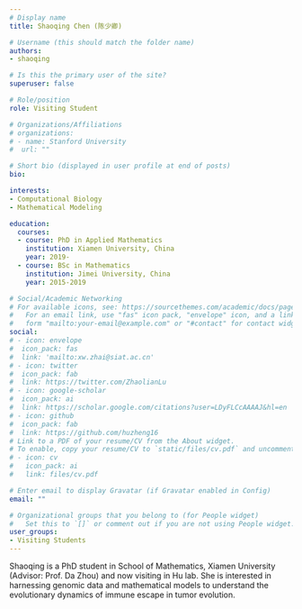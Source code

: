 ```yaml
---
# Display name
title: Shaoqing Chen (陈少卿)

# Username (this should match the folder name)
authors:
- shaoqing

# Is this the primary user of the site?
superuser: false

# Role/position
role: Visiting Student

# Organizations/Affiliations
# organizations:
# - name: Stanford University
#  url: ""

# Short bio (displayed in user profile at end of posts)
bio: 

interests:
- Computational Biology
- Mathematical Modeling

education:
  courses:
  - course: PhD in Applied Mathematics
    institution: Xiamen University, China
    year: 2019-
  - course: BSc in Mathematics
    institution: Jimei University, China
    year: 2015-2019

# Social/Academic Networking
# For available icons, see: https://sourcethemes.com/academic/docs/page-builder/#icons
#   For an email link, use "fas" icon pack, "envelope" icon, and a link in the
#   form "mailto:your-email@example.com" or "#contact" for contact widget.
social:
# - icon: envelope
#  icon_pack: fas
#  link: 'mailto:xw.zhai@siat.ac.cn'
# - icon: twitter
#  icon_pack: fab
#  link: https://twitter.com/ZhaolianLu
# - icon: google-scholar
#  icon_pack: ai
#  link: https://scholar.google.com/citations?user=LDyFLCcAAAAJ&hl=en
# - icon: github
#  icon_pack: fab
#  link: https://github.com/huzheng16
# Link to a PDF of your resume/CV from the About widget.
# To enable, copy your resume/CV to `static/files/cv.pdf` and uncomment the lines below.
# - icon: cv
#   icon_pack: ai
#   link: files/cv.pdf

# Enter email to display Gravatar (if Gravatar enabled in Config)
email: ""

# Organizational groups that you belong to (for People widget)
#   Set this to `[]` or comment out if you are not using People widget.
user_groups:
- Visiting Students
---
```


Shaoqing is a PhD student in School of Mathematics, Xiamen University (Advisor: Prof. Da Zhou) and now visiting in Hu lab. She is interested in harnessing genomic data and mathematical models to understand the evolutionary dynamics of immune escape in tumor evolution.
